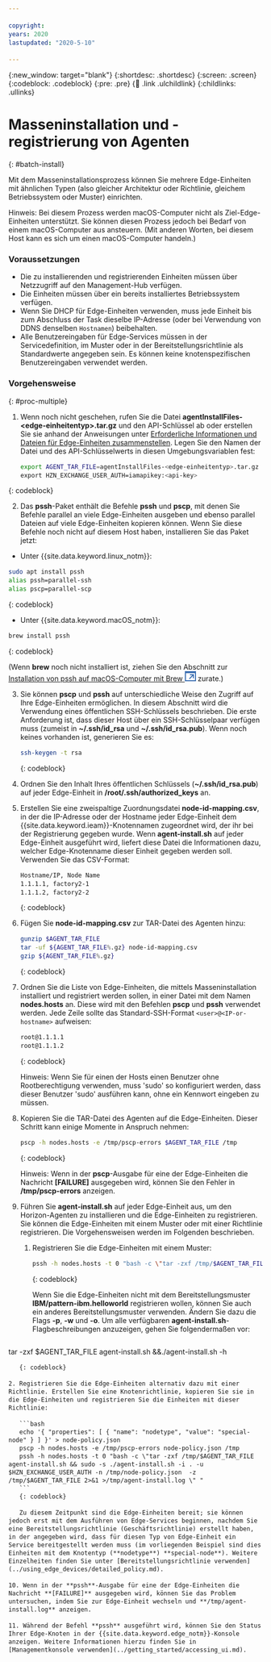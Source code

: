 ```yaml
---

copyright:
years: 2020
lastupdated: "2020-5-10"

---
```


{:new_window: target="blank"}
{:shortdesc: .shortdesc}
{:screen: .screen}
{:codeblock: .codeblock}
{:pre: .pre}
{:child: .link .ulchildlink}
{:childlinks: .ullinks}

# Masseninstallation und -registrierung von Agenten
{: #batch-install}

Mit dem Masseninstallationsprozess können Sie mehrere Edge-Einheiten mit ähnlichen Typen (also gleicher Architektur oder Richtlinie, gleichem Betriebssystem oder Muster) einrichten.

Hinweis: Bei diesem Prozess werden macOS-Computer nicht als Ziel-Edge-Einheiten unterstützt. Sie können diesen Prozess jedoch bei Bedarf von einem macOS-Computer aus ansteuern. (Mit anderen Worten, bei diesem Host kann es sich um einen macOS-Computer handeln.)

### Voraussetzungen

* Die zu installierenden und registrierenden Einheiten müssen über Netzzugriff auf den Management-Hub verfügen.
* Die Einheiten müssen über ein bereits installiertes Betriebssystem verfügen.
* Wenn Sie DHCP für Edge-Einheiten verwenden, muss jede Einheit bis zum Abschluss der Task dieselbe IP-Adresse (oder bei Verwendung von DDNS denselben `Hostnamen`) beibehalten.
* Alle Benutzereingaben für Edge-Services müssen in der Servicedefinition, im Muster oder in der Bereitstellungsrichtlinie als Standardwerte angegeben sein. Es können keine knotenspezifischen Benutzereingaben verwendet werden.

### Vorgehensweise
{: #proc-multiple}

1. Wenn noch nicht geschehen, rufen Sie die Datei **agentInstallFiles-&lt;edge-einheitentyp&gt;.tar.gz** und den API-Schlüssel ab oder erstellen Sie sie anhand der Anweisungen unter [Erforderliche Informationen und Dateien für Edge-Einheiten zusammenstellen](../../hub/gather_files.md#prereq_horizon). Legen Sie den Namen der Datei und des API-Schlüsselwerts in diesen Umgebungsvariablen fest:

   ```bash
   export AGENT_TAR_FILE=agentInstallFiles-<edge-einheitentyp>.tar.gz
   export HZN_EXCHANGE_USER_AUTH=iamapikey:<api-key>
   ```
  {: codeblock}

2. Das **pssh**-Paket enthält die Befehle **pssh** und **pscp**, mit denen Sie Befehle parallel an viele Edge-Einheiten ausgeben und ebenso parallel Dateien auf viele Edge-Einheiten kopieren können. Wenn Sie diese Befehle noch nicht auf diesem Host haben, installieren Sie das Paket jetzt:

  * Unter {{site.data.keyword.linux_notm}}:
    

   ```bash
   sudo apt install pssh
   alias pssh=parallel-ssh
   alias pscp=parallel-scp
   ```
   {: codeblock}

  * Unter {{site.data.keyword.macOS_notm}}:
    

   ```bash
   brew install pssh
   ```
   {: codeblock}

   (Wenn **brew** noch nicht installiert ist, ziehen Sie den Abschnitt zur [Installation von pssh auf macOS-Computer mit Brew ![Wird in einer neuen Registerkarte geöffnet](../../images/icons/launch-glyph.svg "Wird in einer neuen Registerkarte geöffnet")](https://brewinstall.org/Install-pssh-on-Mac-with-Brew/) zurate.)

3. Sie können **pscp** und **pssh** auf unterschiedliche Weise den Zugriff auf Ihre Edge-Einheiten ermöglichen. In diesem Abschnitt wird die Verwendung eines öffentlichen SSH-Schlüssels beschrieben. Die erste Anforderung ist, dass dieser Host über ein SSH-Schlüsselpaar verfügen muss (zumeist in **~/.ssh/id_rsa** und **~/.ssh/id_rsa.pub**). Wenn noch keines vorhanden ist, generieren Sie es:

   ```bash
   ssh-keygen -t rsa
   ```
   {: codeblock}

4. Ordnen Sie den Inhalt Ihres öffentlichen Schlüssels (**~/.ssh/id_rsa.pub**) auf jeder Edge-Einheit in **/root/.ssh/authorized_keys** an.

5. Erstellen Sie eine zweispaltige Zuordnungsdatei **node-id-mapping.csv**, in der die IP-Adresse oder der Hostname jeder Edge-Einheit dem {{site.data.keyword.ieam}}-Knotennamen zugeordnet wird, der ihr bei der Registrierung gegeben wurde. Wenn **agent-install.sh** auf jeder Edge-Einheit ausgeführt wird, liefert diese Datei die Informationen dazu, welcher Edge-Knotenname dieser Einheit gegeben werden soll. Verwenden Sie das CSV-Format:

   ```bash
   Hostname/IP, Node Name
   1.1.1.1, factory2-1
   1.1.1.2, factory2-2
   ```
   {: codeblock}

6. Fügen Sie **node-id-mapping.csv** zur TAR-Datei des Agenten hinzu:

   ```bash
   gunzip $AGENT_TAR_FILE
   tar -uf ${AGENT_TAR_FILE%.gz} node-id-mapping.csv
   gzip ${AGENT_TAR_FILE%.gz}
   ```
   {: codeblock}

7. Ordnen Sie die Liste von Edge-Einheiten, die mittels Masseninstallation installiert und registriert werden sollen, in einer Datei mit dem Namen **nodes.hosts** an. Diese wird mit den Befehlen **pscp** und **pssh** verwendet werden. Jede Zeile sollte das Standard-SSH-Format `<user>@<IP-or-hostname>` aufweisen:

   ```bash
   root@1.1.1.1
   root@1.1.1.2
   ```
   {: codeblock}

   Hinweis: Wenn Sie für einen der Hosts einen Benutzer ohne Rootberechtigung verwenden, muss 'sudo' so konfiguriert werden, dass dieser Benutzer 'sudo' ausführen kann, ohne ein Kennwort eingeben zu müssen.

8. Kopieren Sie die TAR-Datei des Agenten auf die Edge-Einheiten. Dieser Schritt kann einige Momente in Anspruch nehmen:

   ```bash
   pscp -h nodes.hosts -e /tmp/pscp-errors $AGENT_TAR_FILE /tmp
   ```
   {: codeblock}

   Hinweis: Wenn in der **pscp**-Ausgabe für eine der Edge-Einheiten die Nachricht  **[FAILURE]** ausgegeben wird, können Sie den Fehler in **/tmp/pscp-errors** anzeigen.

9. Führen Sie **agent-install.sh** auf jeder Edge-Einheit aus, um den Horizon-Agenten zu installieren und die Edge-Einheiten zu registrieren. Sie können die Edge-Einheiten mit einem Muster oder mit einer Richtlinie registrieren. Die Vorgehensweisen werden im Folgenden beschrieben. 

   1. Registrieren Sie die Edge-Einheiten mit einem Muster:

      ```bash
      pssh -h nodes.hosts -t 0 "bash -c \"tar -zxf /tmp/$AGENT_TAR_FILE agent-install.sh && sudo -s ./agent-install.sh -i . -u $HZN_EXCHANGE_USER_AUTH -p IBM/pattern-ibm.helloworld -w ibm.helloworld -o IBM -z /tmp/$AGENT_TAR_FILE 2>&1 >/tmp/agent-install.log \" "
      ```
      {: codeblock}

      Wenn Sie die Edge-Einheiten nicht mit dem Bereitstellungsmuster **IBM/pattern-ibm.helloworld** registrieren wollen, können Sie auch ein anderes Bereitstellungsmuster verwenden. Ändern Sie dazu die Flags **-p**, **-w** und **-o**. Um alle verfügbaren **agent-install.sh**-Flagbeschreibungen anzuzeigen, gehen Sie folgendermaßen vor:

      ```bash
tar -zxf $AGENT_TAR_FILE agent-install.sh &&./agent-install.sh -h
   ```
      {: codeblock}

   2. Registrieren Sie die Edge-Einheiten alternativ dazu mit einer Richtlinie. Erstellen Sie eine Knotenrichtlinie, kopieren Sie sie in die Edge-Einheiten und registrieren Sie die Einheiten mit dieser Richtlinie: 

      ```bash
      echo '{ "properties": [ { "name": "nodetype", "value": "special-node" } ] }' > node-policy.json
      pscp -h nodes.hosts -e /tmp/pscp-errors node-policy.json /tmp
      pssh -h nodes.hosts -t 0 "bash -c \"tar -zxf /tmp/$AGENT_TAR_FILE agent-install.sh && sudo -s ./agent-install.sh -i . -u $HZN_EXCHANGE_USER_AUTH -n /tmp/node-policy.json  -z /tmp/$AGENT_TAR_FILE 2>&1 >/tmp/agent-install.log \" "
      ```
      {: codeblock}

      Zu diesem Zeitpunkt sind die Edge-Einheiten bereit; sie können jedoch erst mit dem Ausführen von Edge-Services beginnen, nachdem Sie eine Bereitstellungsrichtlinie (Geschäftsrichtlinie) erstellt haben, in der angegeben wird, dass für diesen Typ von Edge-Einheit ein Service bereitgestellt werden muss (im vorliegenden Beispiel sind dies Einheiten mit dem Knotentyp (**nodetype**) **special-node**). Weitere Einzelheiten finden Sie unter [Bereitstellungsrichtlinie verwenden](../using_edge_devices/detailed_policy.md).

10. Wenn in der **pssh**-Ausgabe für eine der Edge-Einheiten die Nachricht **[FAILURE]** ausgegeben wird, können Sie das Problem untersuchen, indem Sie zur Edge-Einheit wechseln und **/tmp/agent-install.log** anzeigen.

11. Während der Befehl **pssh** ausgeführt wird, können Sie den Status Ihrer Edge-Knoten in der {{site.data.keyword.edge_notm}}-Konsole anzeigen. Weitere Informationen hierzu finden Sie in [Managementkonsole verwenden](../getting_started/accessing_ui.md).
